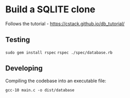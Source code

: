# Build a SQLITE clone

Follows the tutorial - <https://cstack.github.io/db_tutorial/>

## Testing

`sudo gem install rspec`
`rspec ./spec/database.rb`

## Developing

Compiling the codebase into an executable file:

`gcc-10 main.c -o dist/database`
